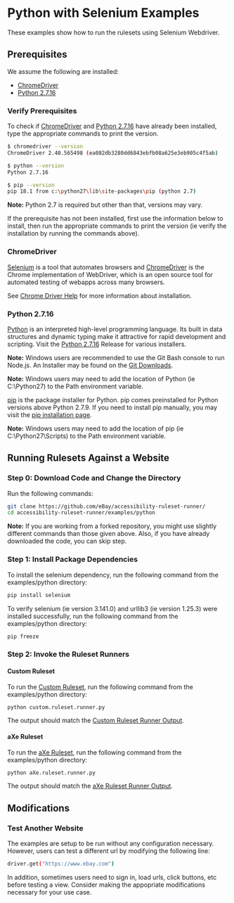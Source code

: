 # Python with Selenium Examples
These examples show how to run the rulesets using Selenium Webdriver.

## Prerequisites

We assume the following are installed:

<ul>
<li><a href='http://chromedriver.chromium.org/'>ChromeDriver</a></li>
<li><a href='https://www.python.org/downloads/release/python-2716/'>Python 2.7.16</a></li>
</ul>

### Verify Prerequisites

To check if <a href='http://chromedriver.chromium.org/'>ChromeDriver</a> and <a href='https://www.python.org/downloads/release/python-2716/'>Python 2.7.16</a> have already been installed, type the appropriate commands to print the version.

```sh
$ chromedriver --version
ChromeDriver 2.40.565498 (ea082db3280dd6843ebfb08a625e3eb905c4f5ab)

$ python --version
Python 2.7.16

$ pip --version
pip 18.1 from c:\python27\lib\site-packages\pip (python 2.7)
```

<b>Note:</b> Python 2.7 is required but other than that, versions may vary.

If the prerequisite has not been installed, first use the information below to install, then run the appropriate commands to print the version (ie verify the installation by running the commands above).

### ChromeDriver

<a href='https://www.seleniumhq.org/'>Selenium</a> is a tool that automates browsers and <a href='http://chromedriver.chromium.org/'>ChromeDriver</a> is the Chrome implementation of WebDriver, which is an open source tool for automated testing of webapps across many browsers.

See <a href='../../topics/CHROMEDRIVERHELP.md'>Chrome Driver Help</a> for more information about installation.

### Python 2.7.16

<a href='https://www.python.org/doc/essays/blurb/'>Python</a> is an interpreted high-level programming language.  Its built in data structures and dynamic typing make it attractive for rapid development and scripting.  Visit the <a href='https://www.python.org/downloads/release/python-2716/'>Python 2.7.16</a> Release for various installers.

<b>Note:</b> Windows users are recommended to use the Git Bash console to run Node.js.  An Installer may be found on the <a href='https://git-scm.com/download'>Git Downloads</a>.

<b>Note:</b> Windows users may need to add the location of Python (ie C:\Python27) to the Path environment variable.

<a href='https://pypi.org/project/pip/'>pip</a> is the package installer for Python.  pip comes preinstalled for Python versions above Python 2.7.9.  If you need to install pip manually, you may visit the <a href='https://pip.pypa.io/en/stable/installing/'>pip installation page</a>.

<b>Note:</b> Windows users may need to add the location of pip (ie C:\Python27\Scripts) to the Path environment variable.

## Running Rulesets Against a Website

### Step 0: Download Code and Change the Directory

Run the following commands:

```sh
git clone https://github.com/eBay/accessibility-ruleset-runner/
cd accessibility-ruleset-runner/examples/python
```

<b>Note:</b> If you are working from a forked repository, you might use slightly different commands than those given above.  Also, if you have already downloaded the code, you can skip step.

### Step 1: Install Package Dependencies

To install the selenium dependency, run the following command from the examples/python directory:

```sh
pip install selenium
```

To verify selenium (ie version 3.141.0) and urllib3 (ie version 1.25.3) were installed successfully, run the following command from the examples/python directory:

```sh
pip freeze
```

### Step 2: Invoke the Ruleset Runners

#### Custom Ruleset

To run the <a href="rulesets#custom-ruleset">Custom Ruleset</a>, run the following command from the examples/python directory:

```sh
python custom.ruleset.runner.py
```

The output should match the <a href='output/eBay.custom.ruleset.runner.output.txt'>Custom Ruleset Runner Output</a>.

#### aXe Ruleset

To run the <a href="rulesets#axe-ruleset">aXe Ruleset</a>, run the following command from the examples/python directory:

```sh
python aXe.ruleset.runner.py
```

The output should match the <a href='output/eBay.aXe.ruleset.runner.output.txt'>aXe Ruleset Runner Output</a>.

## Modifications

### Test Another Website

The examples are setup to be run without any configuration necessary.  However, users can test a different url by modifying the following line:

```sh
driver.get("https://www.ebay.com")
```

In addition, sometimes users need to sign in, load urls, click buttons, etc before testing a view.  Consider making the appopriate modifications necessary for your use case.